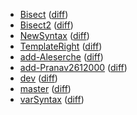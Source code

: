   * [Bisect](https://fennecdjay.github.io/gwion-coverage-report/Bisect) ([diff](https://fennecdjay.github.io/gwion-coverage-report/Bisect/diff.html))
  * [Bisect2](https://fennecdjay.github.io/gwion-coverage-report/Bisect2) ([diff](https://fennecdjay.github.io/gwion-coverage-report/Bisect2/diff.html))
  * [NewSyntax](https://fennecdjay.github.io/gwion-coverage-report/NewSyntax) ([diff](https://fennecdjay.github.io/gwion-coverage-report/NewSyntax/diff.html))
  * [TemplateRight](https://fennecdjay.github.io/gwion-coverage-report/TemplateRight) ([diff](https://fennecdjay.github.io/gwion-coverage-report/TemplateRight/diff.html))
  * [add-Aleserche](https://fennecdjay.github.io/gwion-coverage-report/add-Aleserche) ([diff](https://fennecdjay.github.io/gwion-coverage-report/add-Aleserche/diff.html))
  * [add-Pranav2612000](https://fennecdjay.github.io/gwion-coverage-report/add-Pranav2612000) ([diff](https://fennecdjay.github.io/gwion-coverage-report/add-Pranav2612000/diff.html))
  * [dev](https://fennecdjay.github.io/gwion-coverage-report/dev) ([diff](https://fennecdjay.github.io/gwion-coverage-report/dev/diff.html))
  * [master](https://fennecdjay.github.io/gwion-coverage-report/master) ([diff](https://fennecdjay.github.io/gwion-coverage-report/master/diff.html))
  * [varSyntax](https://fennecdjay.github.io/gwion-coverage-report/varSyntax) ([diff](https://fennecdjay.github.io/gwion-coverage-report/varSyntax/diff.html))
